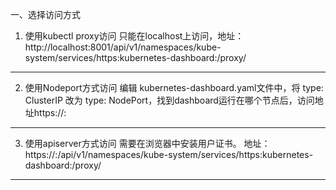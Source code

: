 一、选择访问方式
1. 使用kubectl proxy访问
只能在localhost上访问，地址：http://localhost:8001/api/v1/namespaces/kube-system/services/https:kubernetes-dashboard:/proxy/ 
--- -------------------------------------------------------------------------------------

2. 使用Nodeport方式访问
编辑 kubernetes-dashboard.yaml文件中，将 type: ClusterIP 改为 type: NodePort，找到dashboard运行在哪个节点后，访问地址https://<node-ip>:<nodePort>
--- -------------------------------------------------------------------------------------

3. 使用apiserver方式访问
需要在浏览器中安装用户证书。 地址： https://<master-ip>:<apiserver-port>/api/v1/namespaces/kube-system/services/https:kubernetes-dashboard:/proxy/
--- -------------------------------------------------------------------------------------